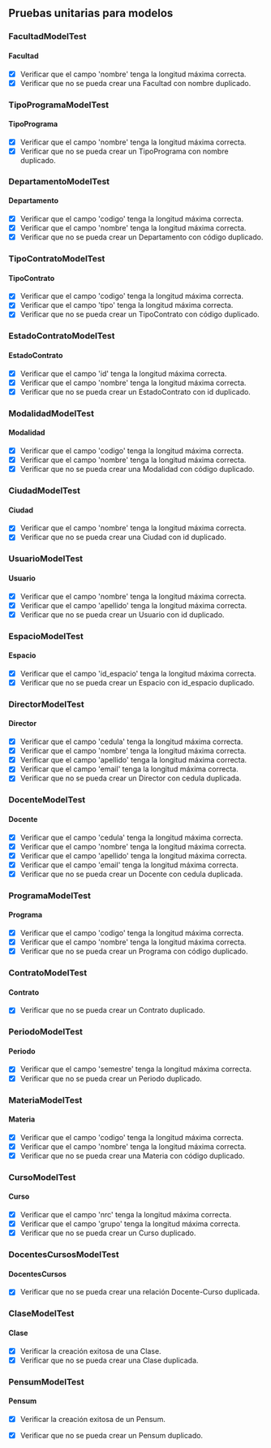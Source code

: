 ## Pruebas unitarias para modelos

### FacultadModelTest

#### Facultad
- [x] Verificar que el campo 'nombre' tenga la longitud máxima correcta.
- [x] Verificar que no se pueda crear una Facultad con nombre duplicado.

### TipoProgramaModelTest

#### TipoPrograma
- [x] Verificar que el campo 'nombre' tenga la longitud máxima correcta.
- [x] Verificar que no se pueda crear un TipoPrograma con nombre duplicado.

### DepartamentoModelTest

#### Departamento
- [x] Verificar que el campo 'codigo' tenga la longitud máxima correcta.
- [x] Verificar que el campo 'nombre' tenga la longitud máxima correcta.
- [x] Verificar que no se pueda crear un Departamento con código duplicado.

### TipoContratoModelTest

#### TipoContrato
- [x] Verificar que el campo 'codigo' tenga la longitud máxima correcta.
- [x] Verificar que el campo 'tipo' tenga la longitud máxima correcta.
- [x] Verificar que no se pueda crear un TipoContrato con código duplicado.

### EstadoContratoModelTest

#### EstadoContrato
- [x] Verificar que el campo 'id' tenga la longitud máxima correcta.
- [x] Verificar que el campo 'nombre' tenga la longitud máxima correcta.
- [x] Verificar que no se pueda crear un EstadoContrato con id duplicado.

### ModalidadModelTest

#### Modalidad
- [x] Verificar que el campo 'codigo' tenga la longitud máxima correcta.
- [x] Verificar que el campo 'nombre' tenga la longitud máxima correcta.
- [x] Verificar que no se pueda crear una Modalidad con código duplicado.

### CiudadModelTest

#### Ciudad
- [x] Verificar que el campo 'nombre' tenga la longitud máxima correcta.
- [x] Verificar que no se pueda crear una Ciudad con id duplicado.

### UsuarioModelTest

#### Usuario
- [x] Verificar que el campo 'nombre' tenga la longitud máxima correcta.
- [x] Verificar que el campo 'apellido' tenga la longitud máxima correcta.
- [x] Verificar que no se pueda crear un Usuario con id duplicado.

### EspacioModelTest

#### Espacio
- [x] Verificar que el campo 'id_espacio' tenga la longitud máxima correcta.
- [x] Verificar que no se pueda crear un Espacio con id_espacio duplicado.

### DirectorModelTest

#### Director
- [x] Verificar que el campo 'cedula' tenga la longitud máxima correcta.
- [x] Verificar que el campo 'nombre' tenga la longitud máxima correcta.
- [x] Verificar que el campo 'apellido' tenga la longitud máxima correcta.
- [x] Verificar que el campo 'email' tenga la longitud máxima correcta.
- [x] Verificar que no se pueda crear un Director con cedula duplicada.

### DocenteModelTest

#### Docente
- [x] Verificar que el campo 'cedula' tenga la longitud máxima correcta.
- [x] Verificar que el campo 'nombre' tenga la longitud máxima correcta.
- [x] Verificar que el campo 'apellido' tenga la longitud máxima correcta.
- [x] Verificar que el campo 'email' tenga la longitud máxima correcta.
- [x] Verificar que no se pueda crear un Docente con cedula duplicada.

### ProgramaModelTest

#### Programa
- [x] Verificar que el campo 'codigo' tenga la longitud máxima correcta.
- [x] Verificar que el campo 'nombre' tenga la longitud máxima correcta.
- [x] Verificar que no se pueda crear un Programa con código duplicado.

### ContratoModelTest

#### Contrato
- [x] Verificar que no se pueda crear un Contrato duplicado.

### PeriodoModelTest

#### Periodo
- [x] Verificar que el campo 'semestre' tenga la longitud máxima correcta.
- [x] Verificar que no se pueda crear un Periodo duplicado.

### MateriaModelTest

#### Materia
- [x] Verificar que el campo 'codigo' tenga la longitud máxima correcta.
- [x] Verificar que el campo 'nombre' tenga la longitud máxima correcta.
- [x] Verificar que no se pueda crear una Materia con código duplicado.

### CursoModelTest

#### Curso
- [x] Verificar que el campo 'nrc' tenga la longitud máxima correcta.
- [x] Verificar que el campo 'grupo' tenga la longitud máxima correcta.
- [x] Verificar que no se pueda crear un Curso duplicado.

### DocentesCursosModelTest

#### DocentesCursos
- [x] Verificar que no se pueda crear una relación Docente-Curso duplicada.

### ClaseModelTest

#### Clase
- [x] Verificar la creación exitosa de una Clase.
- [x] Verificar que no se pueda crear una Clase duplicada.

### PensumModelTest

#### Pensum
- [x] Verificar la creación exitosa de un Pensum.
- [x] Verificar que no se pueda crear un Pensum duplicado.

